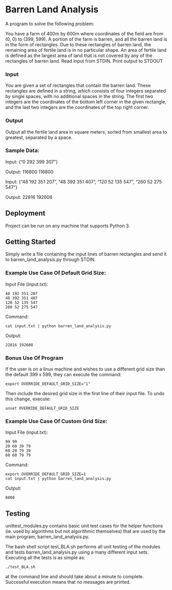 # Barren Land Analysis

A program to solve the following problem:

You have a farm of 400m by 600m where coordinates of the field are from (0, 0) to (399, 599). A portion of the farm is barren, and all the barren land is in the form of rectangles. Due to these rectangles of barren land, the remaining area of fertile land is in no particular shape. An area of fertile land is defined as the largest area of land that is not covered by any of the rectangles of barren land. 
Read input from STDIN. Print output to STDOUT 


### Input 
You are given a set of rectangles that contain the barren land. These rectangles are defined in a string, which consists of four integers separated by single spaces, with no additional spaces in the string. The first two integers are the coordinates of the bottom left corner in the given rectangle, and the last two integers are the coordinates of the top right corner. 

### Output 
Output all the fertile land area in square meters, sorted from smallest area to greatest, separated by a space. 

### Sample Data:
Input: {“0 292 399 307”}

Output: 116800  116800


Input: {“48 192 351 207”, “48 392 351 407”, “120 52 135 547”, “260 52 275 547”} 

Output: 22816 192608
 	

## Deployment

Project can be run on any machine that supports Python 3. 

## Getting Started

Simply write a file containing the input lines of barren rectangles and send it to barren_land_analysis.py through STDIN. 

### Example Use Case Of Default Grid Size:

Input File (input.txt):
```
48 192 351 207
48 392 351 407
120 52 135 547
260 52 275 547
```

Command:
```
cat input.txt | python barren_land_analysis.py
```

Output:
```
22816 192608
```

### Bonus Use Of Program

If the user is on a linux machine and wishes to use a different grid size than the default 399 x 599, they can execute the command: 
```
export OVERRIDE_DEFAULT_GRID_SIZE="1"
```
Then include the desired grid size in the first line of their input file. To undo this change, execute:
```
unset OVERRIDE_DEFAULT_GRID_SIZE
```

### Example Use Case Of Custom Grid Size:

Input File (input.txt):
```
99 99
20 60 39 79
60 20 79 39
60 60 79 79
```

Command:
```
export OVERRIDE_DEFAULT_GRID_SIZE=1
cat input.txt | python barren_land_analysis.py
```

Output:
```
8800
```


## Testing

unittest_modules.py contains basic unit test cases for the helper functions (ie. used by algorithms but not algorithmic themselves) that are used by the main program, barren_land_analysis.py.

The bash shell script test_BLA.sh performs all unit testing of the modules and tests barren_land_analysis.py using a many different input sets. Executing all the tests is as simple as:
```
./test_BLA.sh
```
at the command line and should take about a minute to complete. Successful execution means that no messages are printed.

